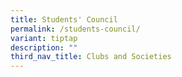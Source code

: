 ```yaml
---
title: Students' Council
permalink: /students-council/
variant: tiptap
description: ""
third_nav_title: Clubs and Societies
---
```

